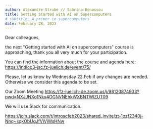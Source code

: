 ```yaml
---
author: Alexandre Strube // Sabrina Benassou
title: Getting Started with AI on Supercomputers 
# subtitle: A primer in supercomputers`
date: February 28, 2023
---
```


Dear colleagues,

the next "Getting started with AI on supercomputers" course is approaching, thank you all very much for your participation.

You can find the information about the course and agenda here:
https://indico3-jsc.fz-juelich.de/event/75/

Please, let us know by Wednesday 22.Feb if any changes are needed.
Otherwise we consider this agenda to be set.

Our Zoom Meeting
https://fz-juelich-de.zoom.us/j/98120874933?pwd=NXJJNXo1Nkx4OGNVNEhkWXBNTWlZUT09

We will use Slack for communication. 

https://join.slack.com/t/introscfeb2023/shared_invite/zt-1ozf2340j-Nnq~sqkObUgJfViVjWsHNw


